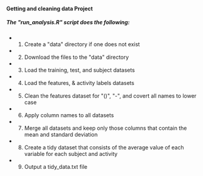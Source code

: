 #### Getting and cleaning data Project

##### The "run_analysis.R" script does the following:

- 1. Create a "data" directory if one does not exist
- 2. Download the files to the "data" directory
- 3. Load the training, test, and subject datasets
- 4. Load the features, & activity labels datasets
- 5. Clean the features dataset for "()", "-", and covert all names to lower case
- 6. Apply column names to all datasets
- 7. Merge all datasets and keep only those columns that contain the mean and standard deviation
- 8. Create a tidy dataset that consists of the average value of each variable for each subject and activity
- 9. Output a tidy_data.txt file
